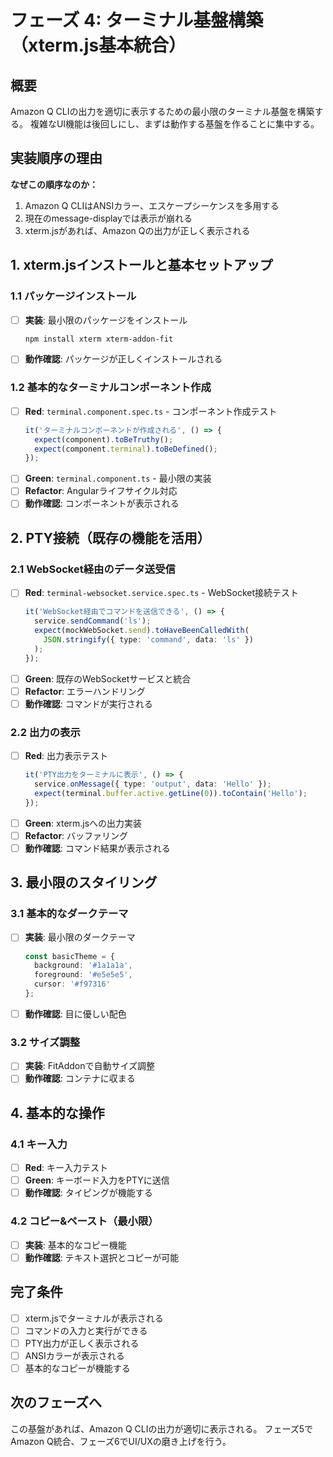 # フェーズ 4: ターミナル基盤構築（xterm.js基本統合）

## 概要

Amazon Q CLIの出力を適切に表示するための最小限のターミナル基盤を構築する。
複雑なUI機能は後回しにし、まずは動作する基盤を作ることに集中する。

## 実装順序の理由

**なぜこの順序なのか：**
1. Amazon Q CLIはANSIカラー、エスケープシーケンスを多用する
2. 現在のmessage-displayでは表示が崩れる
3. xterm.jsがあれば、Amazon Qの出力が正しく表示される

## 1. xterm.jsインストールと基本セットアップ

### 1.1 パッケージインストール

- [ ] **実装**: 最小限のパッケージをインストール
  ```bash
  npm install xterm xterm-addon-fit
  ```
- [ ] **動作確認**: パッケージが正しくインストールされる

### 1.2 基本的なターミナルコンポーネント作成

- [ ] **Red**: `terminal.component.spec.ts` - コンポーネント作成テスト
  ```typescript
  it('ターミナルコンポーネントが作成される', () => {
    expect(component).toBeTruthy();
    expect(component.terminal).toBeDefined();
  });
  ```
- [ ] **Green**: `terminal.component.ts` - 最小限の実装
- [ ] **Refactor**: Angularライフサイクル対応
- [ ] **動作確認**: コンポーネントが表示される

## 2. PTY接続（既存の機能を活用）

### 2.1 WebSocket経由のデータ送受信

- [ ] **Red**: `terminal-websocket.service.spec.ts` - WebSocket接続テスト
  ```typescript
  it('WebSocket経由でコマンドを送信できる', () => {
    service.sendCommand('ls');
    expect(mockWebSocket.send).toHaveBeenCalledWith(
      JSON.stringify({ type: 'command', data: 'ls' })
    );
  });
  ```
- [ ] **Green**: 既存のWebSocketサービスと統合
- [ ] **Refactor**: エラーハンドリング
- [ ] **動作確認**: コマンドが実行される

### 2.2 出力の表示

- [ ] **Red**: 出力表示テスト
  ```typescript
  it('PTY出力をターミナルに表示', () => {
    service.onMessage({ type: 'output', data: 'Hello' });
    expect(terminal.buffer.active.getLine(0)).toContain('Hello');
  });
  ```
- [ ] **Green**: xterm.jsへの出力実装
- [ ] **Refactor**: バッファリング
- [ ] **動作確認**: コマンド結果が表示される

## 3. 最小限のスタイリング

### 3.1 基本的なダークテーマ

- [ ] **実装**: 最小限のダークテーマ
  ```typescript
  const basicTheme = {
    background: '#1a1a1a',
    foreground: '#e5e5e5',
    cursor: '#f97316'
  };
  ```
- [ ] **動作確認**: 目に優しい配色

### 3.2 サイズ調整

- [ ] **実装**: FitAddonで自動サイズ調整
- [ ] **動作確認**: コンテナに収まる

## 4. 基本的な操作

### 4.1 キー入力

- [ ] **Red**: キー入力テスト
- [ ] **Green**: キーボード入力をPTYに送信
- [ ] **動作確認**: タイピングが機能する

### 4.2 コピー&ペースト（最小限）

- [ ] **実装**: 基本的なコピー機能
- [ ] **動作確認**: テキスト選択とコピーが可能

## 完了条件

- [ ] xterm.jsでターミナルが表示される
- [ ] コマンドの入力と実行ができる
- [ ] PTY出力が正しく表示される
- [ ] ANSIカラーが表示される
- [ ] 基本的なコピーが機能する

## 次のフェーズへ

この基盤があれば、Amazon Q CLIの出力が適切に表示される。
フェーズ5でAmazon Q統合、フェーズ6でUI/UXの磨き上げを行う。